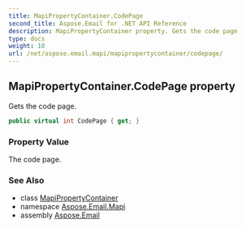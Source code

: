 ```yaml
---
title: MapiPropertyContainer.CodePage
second_title: Aspose.Email for .NET API Reference
description: MapiPropertyContainer property. Gets the code page
type: docs
weight: 10
url: /net/aspose.email.mapi/mapipropertycontainer/codepage/
---
```

## MapiPropertyContainer.CodePage property

Gets the code page.

```csharp
public virtual int CodePage { get; }
```

### Property Value

The code page.

### See Also

* class [MapiPropertyContainer](../)
* namespace [Aspose.Email.Mapi](../../mapipropertycontainer/)
* assembly [Aspose.Email](../../../)


